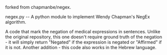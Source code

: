 forked from chapmanbe/negex.

negex.py -- A python module to implement Wendy Chapman's NegEx algorithm.


A code that mark the negation of medical expressions in sentences.
Unlike the original repository, this one doesn't require ground truth of the negation - it will simply return "Negated" if the expression is negated or "Affirmed" if it is not.
Another addition - this code also works in the Hebrew language.
